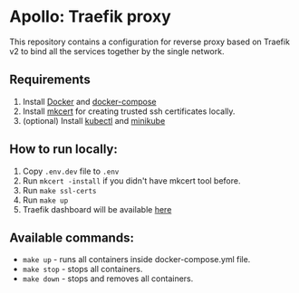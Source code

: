 # Apollo: Traefik proxy
This repository contains a configuration for reverse proxy based on Traefik v2 to bind all the services together by the single network.

## Requirements
1. Install [Docker](https://docker.com/) and [docker-compose](https://docs.docker.com/compose/install/)
2. Install [mkcert](https://github.com/FiloSottile/mkcert) for creating trusted ssh certificates locally.
3. (optional) Install [kubectl](https://kubernetes.io/docs/tasks/tools/install-kubectl-linux/) and [minikube](https://minikube.sigs.k8s.io/docs/start/)

## How to run locally:
1. Copy `.env.dev` file to `.env`
2. Run `mkcert -install` if you didn't have mkcert tool before.
3. Run `make ssl-certs`
4. Run `make up`
5. Traefik dashboard will be available [here](http://proxy.apollo.localhost/)

## Available commands:
- `make up` - runs all containers inside docker-compose.yml file.
- `make stop` - stops all containers.
- `make down` - stops and removes all containers.